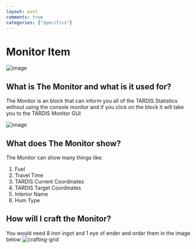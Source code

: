 ```yaml
---
layout: post
comments: true
categories: ["Specifics"]
---
```

# Monitor Item

![image](https://github.com/M-D-Team/ait-fabric-1.20.1/assets/152225935/f70a54b3-5c45-47f3-b866-4317bc176ba0)


## What is The Monitor and what is it used for?
The Monitor is an block that can inform you all of the TARDIS Statistics
without using the console monitor and if you click on the block it will
take you to the TARDIS Monitor GUI

![image](https://github.com/M-D-Team/ait-fabric-1.20.1/assets/152225935/8257c859-e1a8-418c-8440-c4b010bf62a6)


## What does The Monitor show?
The Monitor can show many things like:
1. Fuel
2. Travel Time
3. TARDIS Current Coordinates
4. TARDIS Target Coordinates
5. Interior Name
6. Hum Type

## How will I craft the Monitor?
You would need 8 iron ingot and 1 eye of ender and order them in the image below
![crafting-grid](https://github.com/M-D-Team/ait-fabric-1.20.1/assets/152225935/b58bec7a-5f97-4b01-be0a-886936111c02)
